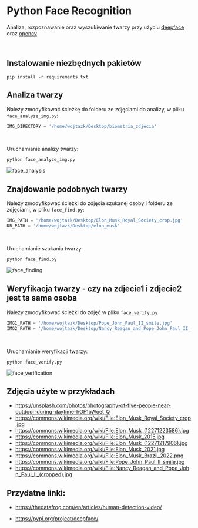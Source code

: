 # Python Face Recognition
Analiza, rozpoznawanie oraz wyszukiwanie twarzy przy użyciu [deepface](https://pypi.org/project/deepface/) oraz [opencv](https://pypi.org/project/opencv-python/)

<br>

## Instalowanie niezbędnych pakietów
```shell
pip install -r requirements.txt
```

## Analiza twarzy
Należy zmodyfikować ścieżkę do folderu ze zdjęciami do analizy, w pliku `face_analyze_img.py`:
```python
IMG_DIRECTORY = '/home/wojtazk/Desktop/biometria_zdjecia'
```

<br>

Uruchamianie analizy twarzy:
```shell
python face_analyze_img.py
```
![face_analysis](https://github.com/user-attachments/assets/d1432eba-a7c9-4152-8d28-64669f4b8ccf)


## Znajdowanie podobnych twarzy
Należy zmodyfikować ścieżki do zdjęcia szukanej osoby i folderu ze zdjęciami, w pliku `face_find.py`:
```python
IMG_PATH = '/home/wojtazk/Desktop/Elon_Musk_Royal_Society_crop.jpg'
DB_PATH = '/home/wojtazk/Desktop/elon_musk'
```

<br>

Uruchamianie szukania twarzy:
```shell
python face_find.py
```
![face_finding](https://github.com/user-attachments/assets/3c1902c3-2227-4d55-b54c-a73ff58936ba)



## Weryfikacja twarzy - czy na zdjecie1 i zdjecie2 jest ta sama osoba
Należy zmodyfikować ścieżki do zdjęć w pliku `face_verify.py`
```python
IMG1_PATH = '/home/wojtazk/Desktop/Pope_John_Paul_II_smile.jpg'
IMG2_PATH = '/home/wojtazk/Desktop/Nancy_Reagan_and_Pope_John_Paul_II_(cropped).jpg'
```

<br>

Uruchamianie weryfikacji twarzy:
```shell
python face_verify.py
```
![face_verification](https://github.com/user-attachments/assets/6af596fc-169c-4ec1-8329-78cf57b3376d)



## Zdjęcia użyte w przykładach
- https://unsplash.com/photos/photography-of-five-people-near-outdoor-during-daytime-hOF1bWoet_Q
- https://commons.wikimedia.org/wiki/File:Elon_Musk_Royal_Society_crop.jpg
- https://commons.wikimedia.org/wiki/File:Elon_Musk_(12271223586).jpg
- https://commons.wikimedia.org/wiki/File:Elon_Musk_2015.jpg
- https://commons.wikimedia.org/wiki/File:Elon_Musk_(12271217906).jpg
- https://commons.wikimedia.org/wiki/File:Elon_Musk_2021.jpg
- https://commons.wikimedia.org/wiki/File:Elon_Musk_Brazil_2022.png
- https://commons.wikimedia.org/wiki/File:Pope_John_Paul_II_smile.jpg
- https://commons.wikimedia.org/wiki/File:Nancy_Reagan_and_Pope_John_Paul_II_(cropped).jpg


## Przydatne linki:
- https://thedatafrog.com/en/articles/human-detection-video/
<!-- - https://pypi.org/project/face-recognition/ -->
- https://pypi.org/project/deepface/
<!-- - https://www.kaggle.com/datasets/adg1822/7-celebrity-images -->
